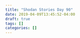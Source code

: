 ```yaml
---
title: "Shodan Stories Day 90"
date: 2019-04-09T13:45:52-04:00
draft: true
tags: []
categories: []
---
```


